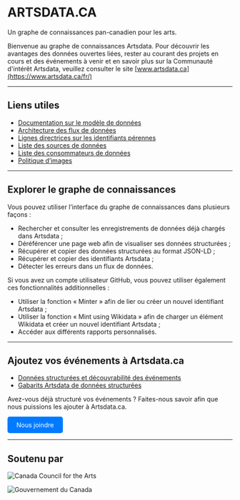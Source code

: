 # ARTSDATA.CA

Un graphe de connaissances pan-canadien pour les arts.

Bienvenue au graphe de connaissances Artsdata. Pour découvrir les avantages des données ouvertes liées, rester au courant des projets en cours et des événements à venir et en savoir plus sur la Communauté d'intérêt Artsdata, veuillez consulter le site [www.artsdata.ca](https://www.artsdata.ca/fr/)

---

## Liens utiles

- [Documentation sur le modèle de données](https://culturecreates.github.io/artsdata-data-model/index.fr.html)
- [Architecture des flux de données](https://culturecreates.github.io/artsdata-data-model/architecture/overview.fr.html)
- [Lignes directrices sur les identifiants pérennes](https://culturecreates.github.io/artsdata-data-model/identifier-recommendations.fr)
- [Liste des sources de données](https://kg.artsdata.ca/fr/query/show?sparql=feeds_all&title=Data+Feeds)
- [Liste des consommateurs de données](https://kg.artsdata.ca/en/doc/data-consumers)
- [Politique d’images](https://kg.artsdata.ca/fr/doc/image-policy)

---
## Explorer le graphe de connaissances

Vous pouvez utiliser l’interface du graphe de connaissances dans plusieurs façons :

- Rechercher et consulter les enregistrements de données déjà chargés dans Artsdata ;
- Déréférencer une page web afin de visualiser ses données structurées ;
- Récupérer et copier des données structurées au format JSON-LD ;
- Récupérer et copier des identifiants Artsdata ;
- Détecter les erreurs dans un flux de données.

Si vous avez un compte utilisateur GitHub, vous pouvez utiliser également ces fonctionnalités additionnelles :

- Utiliser la fonction « Minter » afin de lier ou créer un nouvel identifiant Artsdata ;
- Utiliser la fonction « Mint using Wikidata » afin de charger un élément Wikidata et créer un nouvel identifiant Artsdata ;
- Accéder aux différents rapports personnalisés.

---
## Ajoutez vos événements à Artsdata.ca

- [Données structurées et découvrabilité des événements](https://www.artsdata.ca/fr/ressources/donnees-structurees)
- [Gabarits Artsdata de données structurées](https://culturecreates.github.io/artsdata-data-model/gabarits-jsonld/README.fr.html)

Avez-vous déjà structuré vos événements ? Faites-nous savoir afin que nous puissions les ajouter à Artsdata.ca.

<a href="mailto:support@culturecreates.com?subject=Participation%20à%20Artsdata.ca&body=Mon%20site%20Web%20contient%20des%20données%20structurées.%20Veuillez%20l'ajouter%20à%20artsdata.ca." style="display: inline-block; padding: 10px 20px; color: white; background-color: #007BFF; text-decoration: none; border-radius: 5px;">Nous joindre</a></br>

---
## Soutenu par

![Canada Council for the Arts](https://canadacouncil.ca/-/media/Images/CCA/Design_Elements/Logos/CCFA-logo-full-en.svg?la=en&hash=F297C9D9740B613B144255DF6A5FDE48869615EC)

![Gouvernement du Canada](/images/Canada_Wordmark_small.png)
